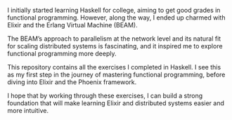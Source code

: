 I initially started learning Haskell for college, aiming to get good grades in functional programming. However, along the way, I ended up charmed with Elixir and the Erlang Virtual Machine (BEAM).

The BEAM’s approach to parallelism at the network level and its natural fit for scaling distributed systems is fascinating, and it inspired me to explore functional programming more deeply.

This repository contains all the exercises I completed in Haskell. I see this as my first step in the journey of mastering functional programming, before diving into Elixir and the Phoenix framework.

I hope that by working through these exercises, I can build a strong foundation that will make learning Elixir and distributed systems easier and more intuitive.